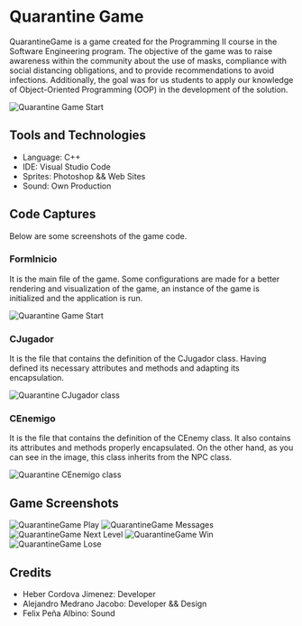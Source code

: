 # Quarantine Game
QuarantineGame is a game created for the Programming II course in the Software Engineering program. The objective of the game was to raise awareness within the community about the use of masks, compliance with social distancing obligations, and to provide recommendations to avoid infections. Additionally, the goal was for us students to apply our knowledge of Object-Oriented Programming (OOP) in the development of the solution.

![Quarantine Game Start](./Game_Screenshots/Quarantine_Game-Start.png)

## Tools and Technologies
+ Language: C++
+ IDE: Visual Studio Code
+ Sprites: Photoshop && Web Sites
+ Sound: Own Production

## Code Captures
Below are some screenshots of the game code.

### FormInicio
It is the main file of the game. Some configurations are made for a better rendering and visualization of the game, an instance of the game is initialized and the application is run.

![Quarantine Game Start](./Game_Screenshots/Code-01.png)

### CJugador
It is the file that contains the definition of the CJugador class. Having defined its necessary attributes and methods and adapting its encapsulation.

![Quarantine CJugador class](./Game_Screenshots/Code-02.png)

### CEnemigo
It is the file that contains the definition of the CEnemy class. It also contains its attributes and methods properly encapsulated. On the other hand, as you can see in the image, this class inherits from the NPC class.

![Quarantine CEnemigo class](./Game_Screenshots/Code-03.png)

## Game Screenshots

![QuarantineGame Play](./Game_Screenshots/Quarantine_Game-Play.png)
![QuarantineGame Messages](./Game_Screenshots/Quarantine_Game-Play2.png)
![QuarantineGame Next Level](./Game_Screenshots/Quarantine_Game-Next.png)
![QuarantineGame Win](./Game_Screenshots/Quarantine_Game-Win.png)
![QuarantineGame Lose](./Game_Screenshots/Quarantine_Game-Lose.png)

## Credits
+ Heber Cordova Jimenez: Developer
+ Alejandro Medrano Jacobo: Developer && Design
+ Felix Peña Albino: Sound